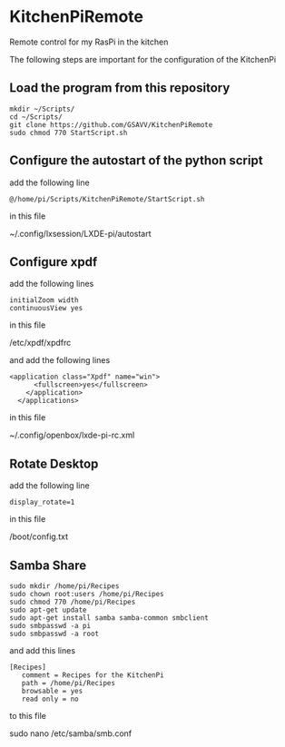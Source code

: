 # KitchenPiRemote
Remote control for my RasPi in the kitchen

The following steps are important for the configuration of the KitchenPi

## Load the program from this repository
```
mkdir ~/Scripts/
cd ~/Scripts/
git clone https://github.com/GSAVV/KitchenPiRemote
sudo chmod 770 StartScript.sh
```

## Configure the autostart of the python script
add the following line

`@/home/pi/Scripts/KitchenPiRemote/StartScript.sh`

in this file

~/.config/lxsession/LXDE-pi/autostart

## Configure xpdf
add the following lines
```
initialZoom width
continuousView yes
```
in this file

/etc/xpdf/xpdfrc

and add the following lines
```
<application class="Xpdf" name="win">
      <fullscreen>yes</fullscreen>
    </application>
  </applications>
```
in this file 

~/.config/openbox/lxde-pi-rc.xml

## Rotate Desktop
add the following line
```
display_rotate=1
```
in this file

/boot/config.txt


## Samba Share
```
sudo mkdir /home/pi/Recipes
sudo chown root:users /home/pi/Recipes
sudo chmod 770 /home/pi/Recipes
sudo apt-get update
sudo apt-get install samba samba-common smbclient
sudo smbpasswd -a pi
sudo smbpasswd -a root
```

and add this lines
```
[Recipes]
   comment = Recipes for the KitchenPi
   path = /home/pi/Recipes
   browsable = yes
   read only = no
```
to this file

sudo nano /etc/samba/smb.conf



